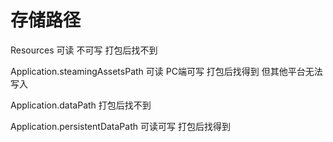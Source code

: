 # 存储路径

Resources 可读 不可写 打包后找不到

Application.steamingAssetsPath 可读 PC端可写 打包后找得到 但其他平台无法写入

Application.dataPath 打包后找不到

Application.persistentDataPath 可读可写 打包后找得到
